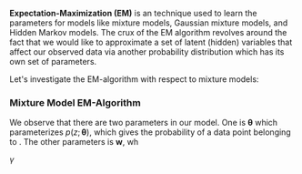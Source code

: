 **Expectation-Maximization (EM)** is an technique used to learn the parameters for models like mixture models, Gaussian mixture models, and Hidden Markov models. The crux of the EM algorithm revolves around the fact that we would like to approximate a set of latent (hidden) variables that affect our observed data via another probability distribution which has its own set of parameters. 

Let's investigate the EM-algorithm with respect to mixture models:

### Mixture Model EM-Algorithm
We observe that there are two parameters in our model. One is $\mathbf{\theta}$ which parameterizes $p(z ; \mathbf{\theta})$, which gives the probability of a data point belonging to . The other parameters is $\mathbf{w}$, wh

$\gamma$